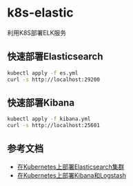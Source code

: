 # k8s-elastic
利用K8S部署ELK服务

## 快速部署Elasticsearch

```bash
kubectl apply -f es.yml
curl -s http://localhost:29200
```

## 快速部署Kibana

```bash
kubectl apply -f kibana.yml
curl -s http://localhost:25601
```

## 参考文档

- [在Kubernetes上部署Elasticsearch集群](https://blog.csdn.net/chenleiking/article/details/79453460)
- [在Kubernetes上部署Kibana和Logstash](https://blog.csdn.net/chenleiking/article/details/79466158)
